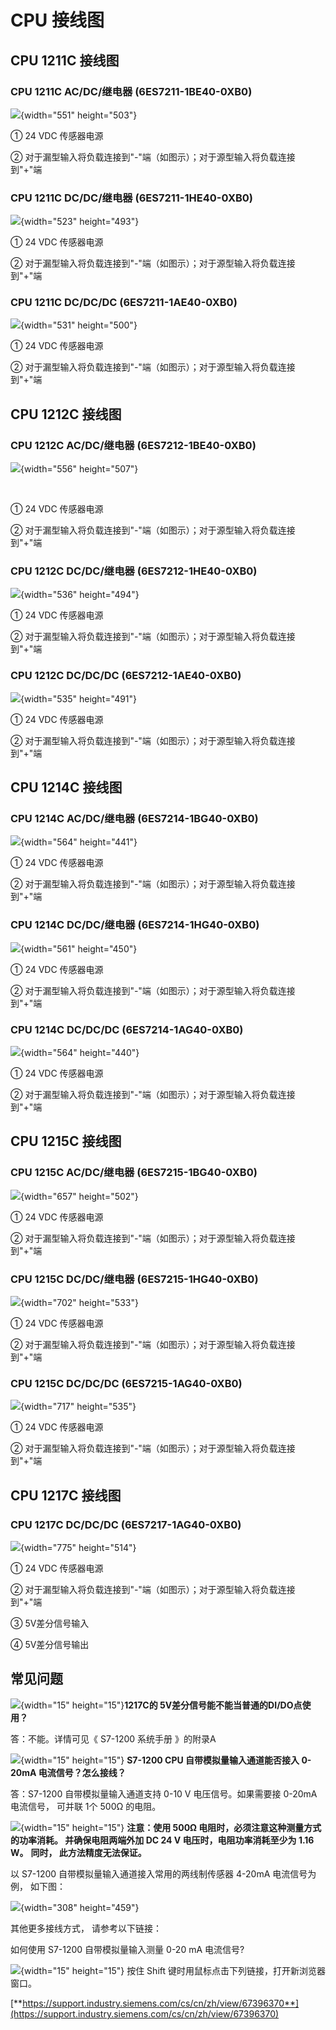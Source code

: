 # CPU 接线图

## CPU 1211C 接线图

### **CPU 1211C AC/DC/继电器 (6ES7211-1BE40-0XB0)**

![](images/6ES7-211-1BE40-0XB0.PNG){width="551" height="503"}

① 24 VDC 传感器电源

② 对于漏型输入将负载连接到"-"端（如图示）；对于源型输入将负载连接到"+"端

### **CPU 1211C DC/DC/继电器 (6ES7211-1HE40-0XB0)**

![](images/6ES7-211-1HE40-0XB0.PNG){width="523" height="493"}

① 24 VDC 传感器电源

② 对于漏型输入将负载连接到"-"端（如图示）；对于源型输入将负载连接到"+"端

### CPU 1211C DC/DC/DC (6ES7211-1AE40-0XB0)

![](images/6ES7-211-1AE40-0XB0.PNG){width="531" height="500"}

① 24 VDC 传感器电源

② 对于漏型输入将负载连接到"-"端（如图示）；对于源型输入将负载连接到"+"端

## CPU 1212C 接线图

### **CPU 1212C AC/DC/继电器 (6ES7212-1BE40-0XB0)**

![](images/6ES7-212-1BE40-0XB0.PNG){width="556" height="507"}

 

① 24 VDC 传感器电源

② 对于漏型输入将负载连接到"-"端（如图示）；对于源型输入将负载连接到"+"端

### **CPU 1212C DC/DC/继电器 (6ES7212-1HE40-0XB0)**

![](images/6ES7-212-1HE40-0XB0.PNG){width="536" height="494"}

① 24 VDC 传感器电源

② 对于漏型输入将负载连接到"-"端（如图示）；对于源型输入将负载连接到"+"端

### CPU 1212C DC/DC/DC (6ES7212-1AE40-0XB0)

![](images/6ES7-212-1AE40-0XB0.PNG){width="535" height="491"}

① 24 VDC 传感器电源

② 对于漏型输入将负载连接到"-"端（如图示）；对于源型输入将负载连接到"+"端

## CPU 1214C 接线图

### **CPU 1214C AC/DC/继电器 (6ES7214-1BG40-0XB0)**

![](images/6ES7-214-1BG40-0XB0.PNG){width="564" height="441"}

① 24 VDC 传感器电源

② 对于漏型输入将负载连接到"-"端（如图示）；对于源型输入将负载连接到"+"端

### **CPU 1214C DC/DC/继电器 (6ES7214-1HG40-0XB0)**

![](images/6ES7-214-1HG40-0XB0.PNG){width="561" height="450"}

① 24 VDC 传感器电源

② 对于漏型输入将负载连接到"-"端（如图示）；对于源型输入将负载连接到"+"端

### CPU 1214C DC/DC/DC (6ES7214-1AG40-0XB0)

![](images/6ES7-214-1AG40-0XB0.PNG){width="564" height="440"}

① 24 VDC 传感器电源

② 对于漏型输入将负载连接到"-"端（如图示）；对于源型输入将负载连接到"+"端

## CPU 1215C 接线图

### **CPU 1215C AC/DC/继电器 (6ES7215-1BG40-0XB0)**

![](images/6ES7-215-1BG40-0XB0.PNG){width="657" height="502"}

① 24 VDC 传感器电源

② 对于漏型输入将负载连接到"-"端（如图示）；对于源型输入将负载连接到"+"端

### **CPU 1215C DC/DC/继电器 (6ES7215-1HG40-0XB0)**

![](images/6ES7-215-1HG40-0XB0.PNG){width="702" height="533"}

① 24 VDC 传感器电源

② 对于漏型输入将负载连接到"-"端（如图示）；对于源型输入将负载连接到"+"端

### CPU 1215C DC/DC/DC (6ES7215-1AG40-0XB0)

![](images/6ES7-215-1AG40-0XB0.PNG){width="717" height="535"}

① 24 VDC 传感器电源

② 对于漏型输入将负载连接到"-"端（如图示）；对于源型输入将负载连接到"+"端

## CPU 1217C 接线图

### CPU 1217C DC/DC/DC (6ES7217-1AG40-0XB0)

![](images/6ES7-217-1AG40-0XB0.PNG){width="775" height="514"}

① 24 VDC 传感器电源

② 对于漏型输入将负载连接到"-"端（如图示）；对于源型输入将负载连接到"+"端

③ 5V差分信号输入

④ 5V差分信号输出

## 常见问题

![](images/5.gif){width="15" height="15"}**1217C的
5V差分信号能不能当普通的DI/DO点使用？**

答：不能。详情可见《 S7-1200 系统手册 》的附录A

![](images/5.gif){width="15" height="15"} **S7-1200 CPU
自带模拟量输入通道能否接入 0-20mA 电流信号？怎么接线？**

答：S7-1200 自带模拟量输入通道支持 0-10 V 电压信号。如果需要接 0-20mA
电流信号， 可并联 1个 500Ω 的电阻。

![](images/4.gif){width="15" height="15"} **注意：使用 500Ω
电阻时，必须注意这种测量方式的功率消耗。 并确保电阻两端外加 DC 24 V
电压时，电阻功率消耗至少为 1.16 W。** **同时， 此方法精度无法保证。**

以 S7-1200 自带模拟量输入通道接入常用的两线制传感器 4-20mA
电流信号为例， 如下图：

![](images/500ohm.png){width="308" height="459"}

其他更多接线方式， 请参考以下链接：

如何使用 S7-1200 自带模拟量输入测量 0-20 mA 电流信号?

![](images/3.gif){width="15" height="15"} 按住 Shift
键时用鼠标点击下列链接，打开新浏览器窗口。

[**https://support.industry.siemens.com/cs/cn/zh/view/67396370**](https://support.industry.siemens.com/cs/cn/zh/view/67396370)
